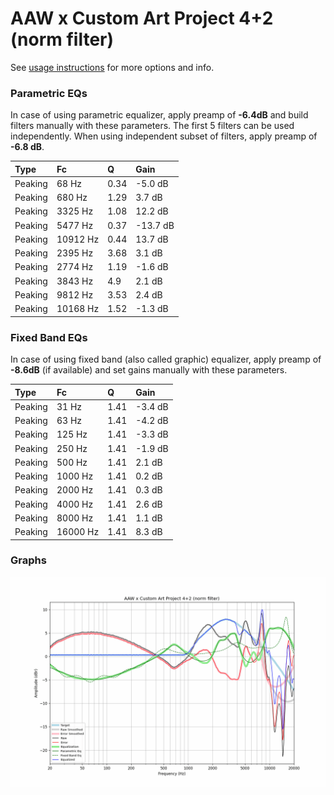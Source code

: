 # AAW x Custom Art Project 4+2 (norm filter)
See [usage instructions](https://github.com/jaakkopasanen/AutoEq#usage) for more options and info.

### Parametric EQs
In case of using parametric equalizer, apply preamp of **-6.4dB** and build filters manually
with these parameters. The first 5 filters can be used independently.
When using independent subset of filters, apply preamp of **-6.8 dB**.

| Type    | Fc       |    Q | Gain     |
|:--------|:---------|:-----|:---------|
| Peaking | 68 Hz    | 0.34 | -5.0 dB  |
| Peaking | 680 Hz   | 1.29 | 3.7 dB   |
| Peaking | 3325 Hz  | 1.08 | 12.2 dB  |
| Peaking | 5477 Hz  | 0.37 | -13.7 dB |
| Peaking | 10912 Hz | 0.44 | 13.7 dB  |
| Peaking | 2395 Hz  | 3.68 | 3.1 dB   |
| Peaking | 2774 Hz  | 1.19 | -1.6 dB  |
| Peaking | 3843 Hz  | 4.9  | 2.1 dB   |
| Peaking | 9812 Hz  | 3.53 | 2.4 dB   |
| Peaking | 10168 Hz | 1.52 | -1.3 dB  |

### Fixed Band EQs
In case of using fixed band (also called graphic) equalizer, apply preamp of **-8.6dB**
(if available) and set gains manually with these parameters.

| Type    | Fc       |    Q | Gain    |
|:--------|:---------|:-----|:--------|
| Peaking | 31 Hz    | 1.41 | -3.4 dB |
| Peaking | 63 Hz    | 1.41 | -4.2 dB |
| Peaking | 125 Hz   | 1.41 | -3.3 dB |
| Peaking | 250 Hz   | 1.41 | -1.9 dB |
| Peaking | 500 Hz   | 1.41 | 2.1 dB  |
| Peaking | 1000 Hz  | 1.41 | 0.2 dB  |
| Peaking | 2000 Hz  | 1.41 | 0.3 dB  |
| Peaking | 4000 Hz  | 1.41 | 2.6 dB  |
| Peaking | 8000 Hz  | 1.41 | 1.1 dB  |
| Peaking | 16000 Hz | 1.41 | 8.3 dB  |

### Graphs
![](./AAW%20x%20Custom%20Art%20Project%204+2%20(norm%20filter).png)